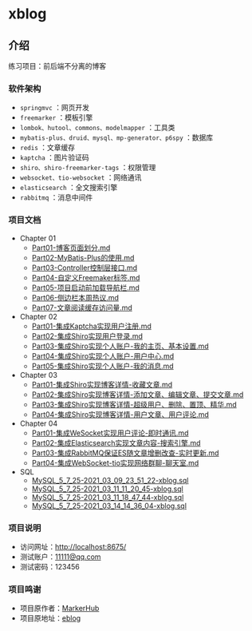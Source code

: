 # xblog

## 介绍

练习项目：前后端不分离的博客

### 软件架构

- `springmvc` ：网页开发
- `freemarker` ：模板引擎
- `lombok、hutool、commons、modelmapper` ：工具类
- `mybatis-plus、druid、mysql、mp-generator、p6spy` ：数据库
- `redis` ：文章缓存
- `kaptcha` ：图片验证码
- `shiro、shiro-freemarker-tags` ：权限管理
- `websocket、tio-websocket` ：网络通讯
- `elasticsearch` ：全文搜索引擎
- `rabbitmq` ：消息中间件

### 项目文档

- Chapter 01
  - [Part01-博客页面划分.md](https://github.com/halavah/blog/tree/master/xblog/doc/Chapter01/Part01-博客页面划分.md)
  - [Part02-MyBatis-Plus的使用.md](https://github.com/halavah/blog/tree/master/xblog/doc/Chapter01/Part02-MyBatis-Plus的使用.md)
  - [Part03-Controller控制层接口.md](https://github.com/halavah/blog/tree/master/xblog/doc/Chapter01/Part03-Controller控制层接口.md)
  - [Part04-自定义Freemaker标签.md](https://github.com/halavah/blog/tree/master/xblog/doc/Chapter01/Part04-自定义Freemaker标签.md)
  - [Part05-项目启动前加载导航栏.md](https://github.com/halavah/blog/tree/master/xblog/doc/Chapter01/Part05-项目启动前加载导航栏.md)
  - [Part06-侧边栏本周热议.md](https://github.com/halavah/blog/tree/master/xblog/doc/Chapter01/Part06-侧边栏本周热议.md)
  - [Part07-文章阅读缓存访问量.md](https://github.com/halavah/blog/tree/master/xblog/doc/Chapter01/Part07-文章阅读缓存访问量.md)
- Chapter 02
  - [Part01-集成Kaptcha实现用户注册.md](https://github.com/halavah/blog/tree/master/xblog/doc/Chapter02/Part01-集成Kaptcha实现用户注册.md)
  - [Part02-集成Shiro实现用户登录.md](https://github.com/halavah/blog/tree/master/xblog/doc/Chapter02/Part02-集成Shiro实现用户登录.md)
  - [Part03-集成Shiro实现个人账户-我的主页、基本设置.md](https://github.com/halavah/blog/tree/master/xblog/doc/Chapter02/Part03-集成Shiro实现个人账户-我的主页、基本设置.md)
  - [Part04-集成Shiro实现个人账户-用户中心.md](https://github.com/halavah/blog/tree/master/xblog/doc/Chapter02/Part04-集成Shiro实现个人账户-用户中心.md)
  - [Part05-集成Shiro实现个人账户-我的消息.md](https://github.com/halavah/blog/tree/master/xblog/doc/Chapter02/Part05-集成Shiro实现个人账户-我的消息.md)
- Chapter 03
  - [Part01-集成Shiro实现博客详情-收藏文章.md](https://github.com/halavah/blog/tree/master/xblog/doc/Chapter03/Part01-集成Shiro实现博客详情-收藏文章.md)
  - [Part02-集成Shiro实现博客详情-添加文章、编辑文章、提交文章.md](https://github.com/halavah/blog/tree/master/xblog/doc/Chapter03/Part02-集成Shiro实现博客详情-添加文章、编辑文章、提交文章.md)
  - [Part03-集成Shiro实现博客详情-超级用户、删除、置顶、精华.md](https://github.com/halavah/blog/tree/master/xblog/doc/Chapter03/Part03-集成Shiro实现博客详情-超级用户、删除、置顶、精华.md)
  - [Part04-集成Shiro实现博客详情-用户文章、用户评论.md](https://github.com/halavah/blog/tree/master/xblog/doc/Chapter03/Part04-集成Shiro实现博客详情-用户文章、用户评论.md)
- Chapter 04
  - [Part01-集成WeSocket实现用户评论-即时通讯.md](https://github.com/halavah/blog/tree/master/xblog/doc/Chapter04/Part01-集成WeSocket实现用户评论-即时通讯.md)
  - [Part02-集成Elasticsearch实现文章内容-搜索引擎.md](https://github.com/halavah/blog/tree/master/xblog/doc/Chapter04/Part02-集成Elasticsearch实现文章内容-搜索引擎.md)
  - [Part03-集成RabbitMQ保证ES随文章增删改查-实时更新.md](https://github.com/halavah/blog/tree/master/xblog/doc/Chapter04/Part03-集成RabbitMQ保证ES随文章增删改查-实时更新.md)
  - [Part04-集成WebSocket-tio实现网络群聊-聊天室.md](https://github.com/halavah/blog/tree/master/xblog/doc/Chapter04/Part04-集成WebSocket-tio实现网络群聊-聊天室.md)
- SQL
  - [MySQL_5_7_25-2021_03_09_23_51_22-xblog.sql](https://github.com/halavah/blog/tree/master/xblog/doc/SQL/MySQL_5_7_25-2021_03_09_23_51_22-xblog.sql)
  - [MySQL_5_7_25-2021_03_11_11_20_45-xblog.sql](https://github.com/halavah/blog/tree/master/xblog/doc/SQL/MySQL_5_7_25-2021_03_11_11_20_45-xblog.sql)
  - [MySQL_5_7_25-2021_03_11_18_47_44-xblog.sql](https://github.com/halavah/blog/tree/master/xblog/doc/SQL/MySQL_5_7_25-2021_03_11_18_47_44-xblog.sql)
  - [MySQL_5_7_25-2021_03_14_14_36_04-xblog.sql](https://github.com/halavah/blog/tree/master/xblog/doc/SQL/MySQL_5_7_25-2021_03_14_14_36_04-xblog.sql)

### 项目说明

- 访问网址：<http://localhost:8675/>
- 测试账户：11111@qq.com
- 测试密码：123456

### 项目鸣谢

- 项目原作者：[MarkerHub](https://github.com/MarkerHub/)
- 项目原地址：[eblog](https://github.com/MarkerHub/eblog)
